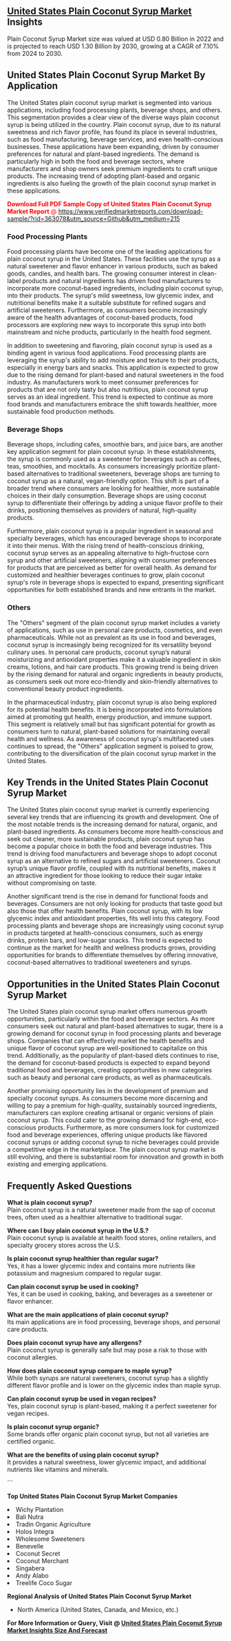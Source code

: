 <h2><a href="https://www.verifiedmarketreports.com/download-sample/?rid=363078&amp;utm_source=Github&amp;utm_medium=215" target="_blank">United States Plain Coconut Syrup Market</a> Insights</h2><p>Plain Coconut Syrup Market size was valued at USD 0.80 Billion in 2022 and is projected to reach USD 1.30 Billion by 2030, growing at a CAGR of 7.10% from 2024 to 2030.</p><p><h2>United States Plain Coconut Syrup Market By Application</h2><p>The United States plain coconut syrup market is segmented into various applications, including food processing plants, beverage shops, and others. This segmentation provides a clear view of the diverse ways plain coconut syrup is being utilized in the country. Plain coconut syrup, due to its natural sweetness and rich flavor profile, has found its place in several industries, such as food manufacturing, beverage services, and even health-conscious businesses. These applications have been expanding, driven by consumer preferences for natural and plant-based ingredients. The demand is particularly high in both the food and beverage sectors, where manufacturers and shop owners seek premium ingredients to craft unique products. The increasing trend of adopting plant-based and organic ingredients is also fueling the growth of the plain coconut syrup market in these applications.</p><p><p><span class=""><span style="color: #ff0000;"><strong>Download Full PDF Sample Copy of United States Plain Coconut Syrup Market Report</strong> @ </span><a href="https://www.verifiedmarketreports.com/download-sample/?rid=363078&amp;utm_source=Github&amp;utm_medium=215" target="_blank">https://www.verifiedmarketreports.com/download-sample/?rid=363078&amp;utm_source=Github&amp;utm_medium=215</a></span></p></p><h3>Food Processing Plants</h3><p>Food processing plants have become one of the leading applications for plain coconut syrup in the United States. These facilities use the syrup as a natural sweetener and flavor enhancer in various products, such as baked goods, candies, and health bars. The growing consumer interest in clean-label products and natural ingredients has driven food manufacturers to incorporate more coconut-based ingredients, including plain coconut syrup, into their products. The syrup's mild sweetness, low glycemic index, and nutritional benefits make it a suitable substitute for refined sugars and artificial sweeteners. Furthermore, as consumers become increasingly aware of the health advantages of coconut-based products, food processors are exploring new ways to incorporate this syrup into both mainstream and niche products, particularly in the health food segment.</p><p>In addition to sweetening and flavoring, plain coconut syrup is used as a binding agent in various food applications. Food processing plants are leveraging the syrup's ability to add moisture and texture to their products, especially in energy bars and snacks. This application is expected to grow due to the rising demand for plant-based and natural sweeteners in the food industry. As manufacturers work to meet consumer preferences for products that are not only tasty but also nutritious, plain coconut syrup serves as an ideal ingredient. This trend is expected to continue as more food brands and manufacturers embrace the shift towards healthier, more sustainable food production methods.</p><h3>Beverage Shops</h3><p>Beverage shops, including cafes, smoothie bars, and juice bars, are another key application segment for plain coconut syrup. In these establishments, the syrup is commonly used as a sweetener for beverages such as coffees, teas, smoothies, and mocktails. As consumers increasingly prioritize plant-based alternatives to traditional sweeteners, beverage shops are turning to coconut syrup as a natural, vegan-friendly option. This shift is part of a broader trend where consumers are looking for healthier, more sustainable choices in their daily consumption. Beverage shops are using coconut syrup to differentiate their offerings by adding a unique flavor profile to their drinks, positioning themselves as providers of natural, high-quality products.</p><p>Furthermore, plain coconut syrup is a popular ingredient in seasonal and specialty beverages, which has encouraged beverage shops to incorporate it into their menus. With the rising trend of health-conscious drinking, coconut syrup serves as an appealing alternative to high-fructose corn syrup and other artificial sweeteners, aligning with consumer preferences for products that are perceived as better for overall health. As demand for customized and healthier beverages continues to grow, plain coconut syrup's role in beverage shops is expected to expand, presenting significant opportunities for both established brands and new entrants in the market.</p><h3>Others</h3><p>The "Others" segment of the plain coconut syrup market includes a variety of applications, such as use in personal care products, cosmetics, and even pharmaceuticals. While not as prevalent as its use in food and beverages, coconut syrup is increasingly being recognized for its versatility beyond culinary uses. In personal care products, coconut syrup’s natural moisturizing and antioxidant properties make it a valuable ingredient in skin creams, lotions, and hair care products. This growing trend is being driven by the rising demand for natural and organic ingredients in beauty products, as consumers seek out more eco-friendly and skin-friendly alternatives to conventional beauty product ingredients.</p><p>In the pharmaceutical industry, plain coconut syrup is also being explored for its potential health benefits. It is being incorporated into formulations aimed at promoting gut health, energy production, and immune support. This segment is relatively small but has significant potential for growth as consumers turn to natural, plant-based solutions for maintaining overall health and wellness. As awareness of coconut syrup's multifaceted uses continues to spread, the "Others" application segment is poised to grow, contributing to the diversification of the plain coconut syrup market in the United States.</p><h2>Key Trends in the United States Plain Coconut Syrup Market</h2><p>The United States plain coconut syrup market is currently experiencing several key trends that are influencing its growth and development. One of the most notable trends is the increasing demand for natural, organic, and plant-based ingredients. As consumers become more health-conscious and seek out cleaner, more sustainable products, plain coconut syrup has become a popular choice in both the food and beverage industries. This trend is driving food manufacturers and beverage shops to adopt coconut syrup as an alternative to refined sugars and artificial sweeteners. Coconut syrup’s unique flavor profile, coupled with its nutritional benefits, makes it an attractive ingredient for those looking to reduce their sugar intake without compromising on taste.</p><p>Another significant trend is the rise in demand for functional foods and beverages. Consumers are not only looking for products that taste good but also those that offer health benefits. Plain coconut syrup, with its low glycemic index and antioxidant properties, fits well into this category. Food processing plants and beverage shops are increasingly using coconut syrup in products targeted at health-conscious consumers, such as energy drinks, protein bars, and low-sugar snacks. This trend is expected to continue as the market for health and wellness products grows, providing opportunities for brands to differentiate themselves by offering innovative, coconut-based alternatives to traditional sweeteners and syrups.</p><h2>Opportunities in the United States Plain Coconut Syrup Market</h2><p>The United States plain coconut syrup market offers numerous growth opportunities, particularly within the food and beverage sectors. As more consumers seek out natural and plant-based alternatives to sugar, there is a growing demand for coconut syrup in food processing plants and beverage shops. Companies that can effectively market the health benefits and unique flavor of coconut syrup are well-positioned to capitalize on this trend. Additionally, as the popularity of plant-based diets continues to rise, the demand for coconut-based products is expected to expand beyond traditional food and beverages, creating opportunities in new categories such as beauty and personal care products, as well as pharmaceuticals.</p><p>Another promising opportunity lies in the development of premium and specialty coconut syrups. As consumers become more discerning and willing to pay a premium for high-quality, sustainably sourced ingredients, manufacturers can explore creating artisanal or organic versions of plain coconut syrup. This could cater to the growing demand for high-end, eco-conscious products. Furthermore, as more consumers look for customized food and beverage experiences, offering unique products like flavored coconut syrups or adding coconut syrup to niche beverages could provide a competitive edge in the marketplace. The plain coconut syrup market is still evolving, and there is substantial room for innovation and growth in both existing and emerging applications.</p><h2>Frequently Asked Questions</h2><p><strong>What is plain coconut syrup?</strong><br>Plain coconut syrup is a natural sweetener made from the sap of coconut trees, often used as a healthier alternative to traditional sugar.</p><p><strong>Where can I buy plain coconut syrup in the U.S.?</strong><br>Plain coconut syrup is available at health food stores, online retailers, and specialty grocery stores across the U.S.</p><p><strong>Is plain coconut syrup healthier than regular sugar?</strong><br>Yes, it has a lower glycemic index and contains more nutrients like potassium and magnesium compared to regular sugar.</p><p><strong>Can plain coconut syrup be used in cooking?</strong><br>Yes, it can be used in cooking, baking, and beverages as a sweetener or flavor enhancer.</p><p><strong>What are the main applications of plain coconut syrup?</strong><br>Its main applications are in food processing, beverage shops, and personal care products.</p><p><strong>Does plain coconut syrup have any allergens?</strong><br>Plain coconut syrup is generally safe but may pose a risk to those with coconut allergies.</p><p><strong>How does plain coconut syrup compare to maple syrup?</strong><br>While both syrups are natural sweeteners, coconut syrup has a slightly different flavor profile and is lower on the glycemic index than maple syrup.</p><p><strong>Can plain coconut syrup be used in vegan recipes?</strong><br>Yes, plain coconut syrup is plant-based, making it a perfect sweetener for vegan recipes.</p><p><strong>Is plain coconut syrup organic?</strong><br>Some brands offer organic plain coconut syrup, but not all varieties are certified organic.</p><p><strong>What are the benefits of using plain coconut syrup?</strong><br>It provides a natural sweetness, lower glycemic impact, and additional nutrients like vitamins and minerals.</p>```</p><p><strong>Top United States Plain Coconut Syrup Market Companies</strong></p><div data-test-id=""><p><li>Wichy Plantation</li><li> Bali Nutra</li><li> Tradin Organic Agriculture</li><li> Holos Integra</li><li> Wholesome Sweeteners</li><li> Benevelle</li><li> Coconut Secret</li><li> Coconut Merchant</li><li> Singabera</li><li> Andy Alabo</li><li> Treelife Coco Sugar</li></p><div><strong>Regional Analysis of&nbsp;United States Plain Coconut Syrup Market</strong></div><ul><li dir="ltr"><p dir="ltr">North America&nbsp;(United States, Canada, and Mexico, etc.)</p></li></ul><p><strong>For More Information or Query, Visit @&nbsp;</strong><strong><a href="https://www.verifiedmarketreports.com/product/plain-coconut-syrup-market/?utm_source=Github&amp;utm_medium=215" target="_blank">United States Plain Coconut Syrup Market Insights Size And Forecast</a></strong></p></div>
